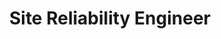 ---
title: Site Reliability Engineer
company: Built Technologies
start: 01/23
end: 07/23
location: Hybrid
bullets: [
    "Use of Datadog to implement Monitors, Alerts, Dashboards and SLOs to ensure our applications are running as intended, and to speed up debugging efforts when needed",
    "Writing Terraform code/modules (Infrastructure as Code) to speed up provisioning resources from AWS, Pagerduty and Datadog across multiple environments and repos",
    "On-call rotation to assist developers, and troubleshoot blocking infrastructure issues",
    "Experience: Datadog, Terraform GitHub Actions, GoCD, CloudWatch, Postman, SonarQube and more",
]
---